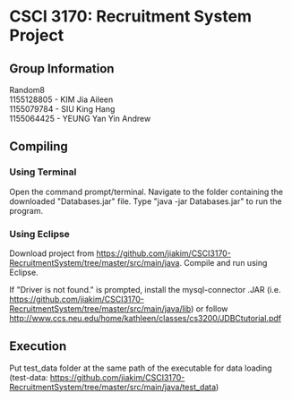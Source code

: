 # CSCI 3170: Recruitment System Project

## Group Information
Random8  
1155128805 - KIM Jia Aileen  
1155079784 - SIU King Hang  
1155064425 - YEUNG Yan Yin Andrew


## Compiling
### Using Terminal
Open the command prompt/terminal. Navigate to the folder containing the downloaded "Databases.jar" file.
Type "java -jar Databases.jar" to run the program.

### Using Eclipse
Download project from https://github.com/jiakim/CSCI3170-RecruitmentSystem/tree/master/src/main/java.
Compile and run using Eclipse.

If "Driver is not found." is prompted, install the mysql-connector .JAR
(i.e. https://github.com/jiakim/CSCI3170-RecruitmentSystem/tree/master/src/main/java/lib)
or follow http://www.ccs.neu.edu/home/kathleen/classes/cs3200/JDBCtutorial.pdf

## Execution
Put test_data folder at the same path of the executable for data loading
(test-data: https://github.com/jiakim/CSCI3170-RecruitmentSystem/tree/master/src/main/java/test_data)
